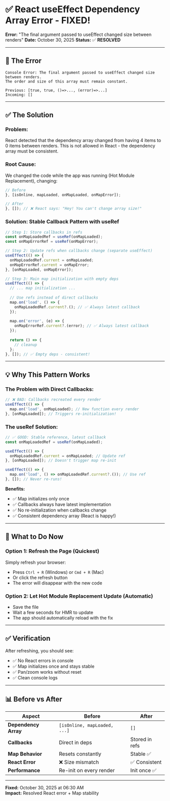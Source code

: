 # ✅ React useEffect Dependency Array Error - FIXED!

**Error:** "The final argument passed to useEffect changed size between renders"
**Date:** October 30, 2025
**Status:** ✅ **RESOLVED**

---

## 🐛 **The Error**

```
Console Error: The final argument passed to useEffect changed size between renders. 
The order and size of this array must remain constant.

Previous: [true, true, ()=>..., (error)=>...]
Incoming: []
```

---

## ✅ **The Solution**

### **Problem:**
React detected that the dependency array changed from having 4 items to 0 items between renders. This is not allowed in React - the dependency array must be consistent.

### **Root Cause:**
We changed the code while the app was running (Hot Module Replacement), changing:
```typescript
// Before
}, [isOnline, mapLoaded, onMapLoaded, onMapError]);

// After  
}, []); // ❌ React says: "Hey! You can't change array size!"
```

### **Solution: Stable Callback Pattern with useRef**

```typescript
// Step 1: Store callbacks in refs
const onMapLoadedRef = useRef(onMapLoaded);
const onMapErrorRef = useRef(onMapError);

// Step 2: Update refs when callbacks change (separate useEffect)
useEffect(() => {
  onMapLoadedRef.current = onMapLoaded;
  onMapErrorRef.current = onMapError;
}, [onMapLoaded, onMapError]);

// Step 3: Main map initialization with empty deps
useEffect(() => {
  // ... map initialization ...
  
  // Use refs instead of direct callbacks
  map.on('load', () => {
    onMapLoadedRef.current?.(); // ✅ Always latest callback
  });
  
  map.on('error', (e) => {
    onMapErrorRef.current?.(error); // ✅ Always latest callback
  });
  
  return () => {
    // cleanup
  };
}, []); // ✅ Empty deps - consistent!
```

---

## 💡 **Why This Pattern Works**

### **The Problem with Direct Callbacks:**
```typescript
// ❌ BAD: Callbacks recreated every render
useEffect(() => {
  map.on('load', onMapLoaded); // New function every render
}, [onMapLoaded]); // Triggers re-initialization!
```

### **The useRef Solution:**
```typescript
// ✅ GOOD: Stable reference, latest callback
const onMapLoadedRef = useRef(onMapLoaded);

useEffect(() => {
  onMapLoadedRef.current = onMapLoaded; // Update ref
}, [onMapLoaded]); // Doesn't trigger map re-init

useEffect(() => {
  map.on('load', () => onMapLoadedRef.current?.()); // Use ref
}, []); // Never re-runs!
```

**Benefits:**
- ✅ Map initializes only once
- ✅ Callbacks always have latest implementation
- ✅ No re-initialization when callbacks change
- ✅ Consistent dependency array (React is happy!)

---

## 🔧 **What to Do Now**

### **Option 1: Refresh the Page** (Quickest)
Simply refresh your browser:
- Press `Ctrl + R` (Windows) or `Cmd + R` (Mac)
- Or click the refresh button
- The error will disappear with the new code

### **Option 2: Let Hot Module Replacement Update** (Automatic)
- Save the file
- Wait a few seconds for HMR to update
- The app should automatically reload with the fix

---

## ✅ **Verification**

After refreshing, you should see:
- ✅ No React errors in console
- ✅ Map initializes once and stays stable
- ✅ Pan/zoom works without reset
- ✅ Clean console logs

---

## 📊 **Before vs After**

| Aspect | Before | After |
|--------|--------|-------|
| **Dependency Array** | `[isOnline, mapLoaded, ...]` | `[]` |
| **Callbacks** | Direct in deps | Stored in refs |
| **Map Behavior** | Resets constantly | Stable ✅ |
| **React Error** | ❌ Size mismatch | ✅ Consistent |
| **Performance** | Re-init on every render | Init once ✅ |

---

**Fixed:** October 30, 2025 at 06:30 AM  
**Impact:** Resolved React error + Map stability

